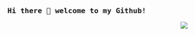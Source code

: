 <h3 align="center"><samp> Hi there 👋 welcome to my Github!</samp></h3>

<p align="right">
  <img src="https://data.whicdn.com/images/245454629/original.gif" />
</p>
